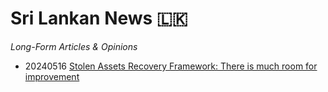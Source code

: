 # Sri Lankan News :sri_lanka:

*Long-Form Articles & Opinions*

* 20240516 [Stolen Assets Recovery Framework: There is much room for improvement](data/articles/20240516-stolen-assets-recovery-framework-64d9b19a44b625358ad69e096d9eb34f)
